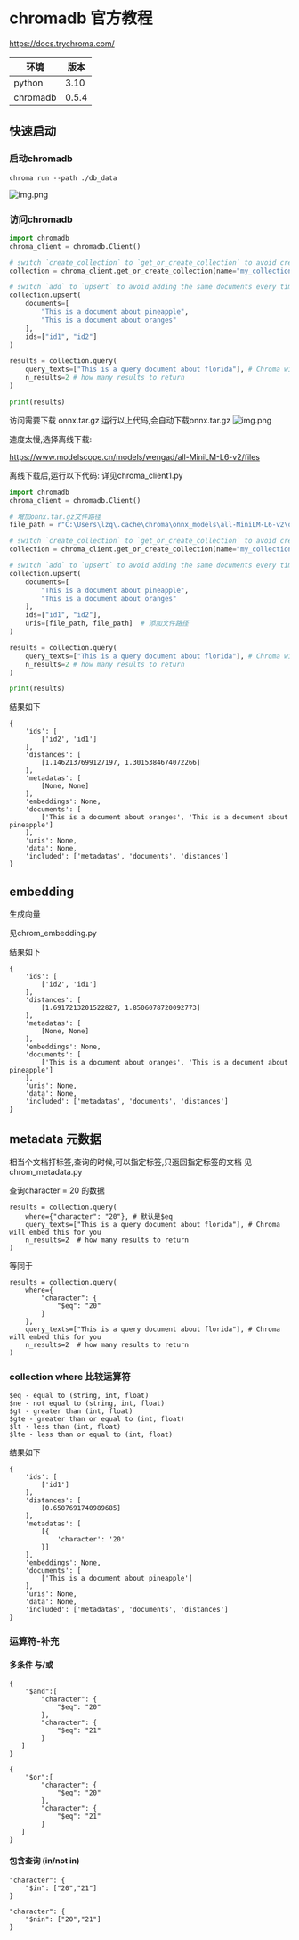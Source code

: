 
# chromadb 官方教程 

https://docs.trychroma.com/ 

| 环境        | 版本    |
|-----------|-------|
| python    | 3.10  |
| chromadb  | 0.5.4 |

## 快速启动

### 启动chromadb
```shell
chroma run --path ./db_data
```
![img.png](images/start.png)

### 访问chromadb
```python
import chromadb
chroma_client = chromadb.Client()

# switch `create_collection` to `get_or_create_collection` to avoid creating a new collection every time
collection = chroma_client.get_or_create_collection(name="my_collection")

# switch `add` to `upsert` to avoid adding the same documents every time
collection.upsert(
    documents=[
        "This is a document about pineapple",
        "This is a document about oranges"
    ],
    ids=["id1", "id2"]
)

results = collection.query(
    query_texts=["This is a query document about florida"], # Chroma will embed this for you
    n_results=2 # how many results to return
)

print(results)
```
访问需要下载 onnx.tar.gz
运行以上代码,会自动下载onnx.tar.gz
![img.png](images/img.png)

速度太慢,选择离线下载:

https://www.modelscope.cn/models/wengad/all-MiniLM-L6-v2/files

离线下载后,运行以下代码: 详见chroma_client1.py
```python
import chromadb
chroma_client = chromadb.Client()

# 增加onnx.tar.gz文件路径
file_path = r"C:\Users\lzq\.cache\chroma\onnx_models\all-MiniLM-L6-v2\onnx.tar.gz"

# switch `create_collection` to `get_or_create_collection` to avoid creating a new collection every time
collection = chroma_client.get_or_create_collection(name="my_collection")

# switch `add` to `upsert` to avoid adding the same documents every time
collection.upsert(
    documents=[
        "This is a document about pineapple",
        "This is a document about oranges"
    ],
    ids=["id1", "id2"],
    uris=[file_path, file_path]  # 添加文件路径
)

results = collection.query(
    query_texts=["This is a query document about florida"], # Chroma will embed this for you
    n_results=2 # how many results to return
)

print(results)
```

结果如下
```
{
	'ids': [
		['id2', 'id1']
	],
	'distances': [
		[1.1462137699127197, 1.3015384674072266]
	],
	'metadatas': [
		[None, None]
	],
	'embeddings': None,
	'documents': [
		['This is a document about oranges', 'This is a document about pineapple']
	],
	'uris': None,
	'data': None,
	'included': ['metadatas', 'documents', 'distances']
}
```

## embedding
生成向量

见chrom_embedding.py

结果如下
```
{
	'ids': [
		['id2', 'id1']
	],
	'distances': [
		[1.6917213201522827, 1.8506078720092773]
	],
	'metadatas': [
		[None, None]
	],
	'embeddings': None,
	'documents': [
		['This is a document about oranges', 'This is a document about pineapple']
	],
	'uris': None,
	'data': None,
	'included': ['metadatas', 'documents', 'distances']
}
```

## metadata 元数据
相当个文档打标签,查询的时候,可以指定标签,只返回指定标签的文档
见chrom_metadata.py

查询character = 20 的数据
```
results = collection.query(
    where={"character": "20"}, # 默认是$eq
    query_texts=["This is a query document about florida"], # Chroma will embed this for you
    n_results=2  # how many results to return
)
```
等同于
```
results = collection.query(
    where={
        "character": {
            "$eq": "20"
        }
    },
    query_texts=["This is a query document about florida"], # Chroma will embed this for you
    n_results=2  # how many results to return
)
```
### collection where 比较运算符
```
$eq - equal to (string, int, float) 
$ne - not equal to (string, int, float)
$gt - greater than (int, float)
$gte - greater than or equal to (int, float)
$lt - less than (int, float)
$lte - less than or equal to (int, float)
```

结果如下
```
{
	'ids': [
		['id1']
	],
	'distances': [
		[0.6507691740989685]
	],
	'metadatas': [
		[{
			'character': '20'
		}]
	],
	'embeddings': None,
	'documents': [
		['This is a document about pineapple']
	],
	'uris': None,
	'data': None,
	'included': ['metadatas', 'documents', 'distances']
}
```


### 运算符-补充
#### 多条件 与/或
```
{
    "$and":[
        "character": {
            "$eq": "20"
        },
        "character": {
            "$eq": "21"
        }
   ]
}
```
```
{
    "$or":[
        "character": {
            "$eq": "20"
        },
        "character": {
            "$eq": "21"
        }
   ]
}
```
#### 包含查询 (in/not in)
```
"character": {
    "$in": ["20","21"]
}
```
```
"character": {
    "$nin": ["20","21"]
}
```

